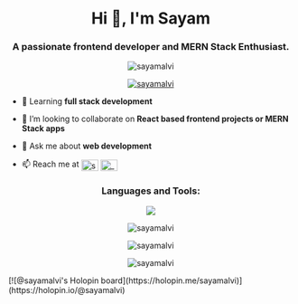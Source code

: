 
<h1 align="center">Hi 👋, I'm Sayam</h1>
<h3 align="center">A passionate frontend developer and MERN Stack Enthusiast.</h3>

<p align="center"> <img src="https://komarev.com/ghpvc/?username=sayamalvi&label=Profile%20views&color=0e75b6&style=flat" alt="sayamalvi" /> </p>

<p align="center"> <a href="https://github.com/ryo-ma/github-profile-trophy"><img src="https://github-profile-trophy.vercel.app/?username=sayamalvi&theme=highcontrast" alt="sayamalvi" /></a> </p>

<!-- - 🔭 I’m currently working on [a dental care website](https://github.com/sayamalvi/alvidentalcare.git) -->

- 🌱 Learning **full stack development**

- 👯 I’m looking to collaborate on **React based frontend projects or MERN Stack apps**

- 💬 Ask me about **web development**

- 📫 Reach me at <a href="https://linkedin.com/in/sayamalvi" target="blank"><img align="center" src="https://raw.githubusercontent.com/rahuldkjain/github-profile-readme-generator/master/src/images/icons/Social/linked-in-alt.svg" alt="sayamalvi" height="20" width="30" /></a>
<a href="https://instagram.com/_sayammm_" target="blank"><img align="center" src="https://raw.githubusercontent.com/rahuldkjain/github-profile-readme-generator/master/src/images/icons/Social/instagram.svg" alt="_sayammm_" height="20" width="30" /></a>

<h3 align="center">
  Languages and Tools:
</h3>
<p align="center">
  <a href="https://skillicons.dev">
    <img src="https://skillicons.dev/icons?i=html,css,bootstrap,scss,javascript,react,materialui,nodejs,express,cpp,mongodb,wordpress,git,netlify,heroku" />
  </a>
</p>
<p align="center">
  <img align="center" src="https://github-readme-stats.vercel.app/api/top-langs?username=sayamalvi&show_icons=true&theme=highcontrast&locale=en&layout=compact"
  alt="sayamalvi">
</p>
  <p align="center">
  <img align="center" src="https://github-readme-stats.vercel.app/api?username=sayamalvi&show_icons=true&theme=highcontrast&locale=en"
  alt="sayamalvi" >
 </p>
<p align="center">
  <img align="center" src="https://github-readme-streak-stats.herokuapp.com/?user=sayamalvi&theme=highcontrast"
  alt="sayamalvi" >
</p>
[![@sayamalvi's Holopin board](https://holopin.me/sayamalvi)](https://holopin.io/@sayamalvi)

